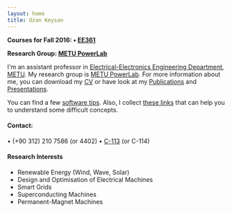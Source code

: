```yaml
---
layout: home
title: Ozan Keysan
---
```


**Courses for Fall 2016: <span class="meta">&#8226;</span> [EE361](/ee361)**


**Research Group: [METU PowerLab](http://power.eee.metu.edu.tr/)**

<!--

**[STAR Projects-2016](/star)**

-->

I'm an assistant professor in  [Electrical-Electronics Engineering Department](http://www.eee.metu.edu.tr), [METU](http://www.metu.edu.tr). My research group is  [METU PowerLab](http://power.eee.metu.edu.tr/). For more information about me, you can download my [CV](/cv) or have look at my [Publications](/papers) and [Presentations](/presentations). 

You can find a few [software tips](/tips). Also, I collect [these links](/explained) that can help you to understand some difficult concepts.

#### Contact:

<p> <script type="text/javascript">
// http://csarven.ca/hiding-email-addresses
    var string1 = "keysan";
    var string2 = "@";
    var string3 = "metu.edu.tr";
    var string4 = string1 + string2 + string3;
    document.write("<a href=" + "mail" + "to:" + string1 + string2 + string3 + ">" + string4 + "</a>");

</script>

<span class="meta">&#8226;</span>
(+90 312) 210 7586 (or 4402) <span class="meta">&#8226;</span>  <a href="https://goo.gl/maps/R5v5jXpoozx">C-113</a> (or C-114) </p>

#### Research Interests

- Renewable Energy (Wind, Wave, Solar)
- Design and Optimisation of Electrical Machines
- Smart Grids
- Superconducting Machines
- Permanent-Magnet Machines
